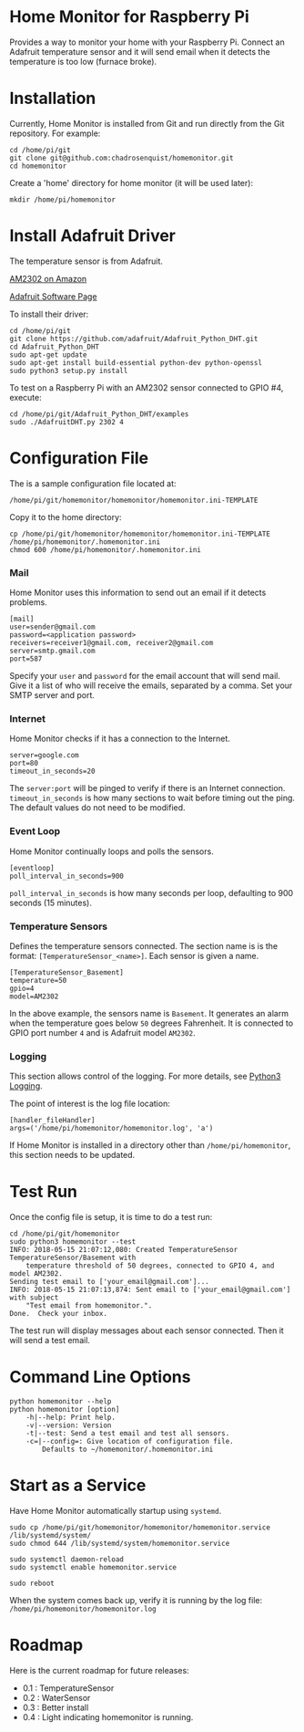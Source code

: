 # Home Monitor for Raspberry Pi
Provides a way to monitor your home with your Raspberry Pi.
Connect an Adafruit temperature sensor and it will send email
when it detects the temperature is too low (furnace broke).


# Installation
Currently, Home Monitor is installed from Git and run directly from the Git repository.
For example:
```
cd /home/pi/git
git clone git@github.com:chadrosenquist/homemonitor.git
cd homemonitor
```

Create a 'home' directory for home monitor (it will be used later):
```
mkdir /home/pi/homemonitor
```

# Install Adafruit Driver
The temperature sensor is from Adafruit.

[AM2302 on Amazon](https://www.amazon.com/gp/product/B01N9BA0O4/ref=oh_aui_detailpage_o03_s00?ie=UTF8&psc=1)

[Adafruit Software Page](https://learn.adafruit.com/dht-humidity-sensing-on-raspberry-pi-with-gdocs-logging/software-install-updated)

To install their driver:
```
cd /home/pi/git
git clone https://github.com/adafruit/Adafruit_Python_DHT.git
cd Adafruit_Python_DHT
sudo apt-get update
sudo apt-get install build-essential python-dev python-openssl
sudo python3 setup.py install
```

To test on a Raspberry Pi with an AM2302 sensor connected to GPIO #4, execute:
```
cd /home/pi/git/Adafruit_Python_DHT/examples
sudo ./AdafruitDHT.py 2302 4
```

# Configuration File
The is a sample configuration file located at:
```
/home/pi/git/homemonitor/homemonitor/homemonitor.ini-TEMPLATE
```

Copy it to the home directory:
```
cp /home/pi/git/homemonitor/homemonitor/homemonitor.ini-TEMPLATE /home/pi/homemonitor/.homemonitor.ini
chmod 600 /home/pi/homemonitor/.homemonitor.ini
```


### Mail
Home Monitor uses this information to send out an email if it detects problems.
```
[mail]
user=sender@gmail.com
password=<application password>
receivers=receiver1@gmail.com, receiver2@gmail.com
server=smtp.gmail.com
port=587
```

Specify your `user` and `password` for the email account that will send mail.
Give it a list of who will receive the emails, separated by a comma.
Set your SMTP server and port.

### Internet
Home Monitor checks if it has a connection to the Internet.
```
server=google.com
port=80
timeout_in_seconds=20
```

The `server:port` will be pinged to verify if there is an Internet connection.
`timeout_in_seconds` is how many sections to wait before timing out the ping.
The default values do not need to be modified.

### Event Loop
Home Monitor continually loops and polls the sensors.

```
[eventloop]
poll_interval_in_seconds=900
```

`poll_interval_in_seconds` is how many seconds per loop, defaulting to 900 seconds
(15 minutes).

### Temperature Sensors
Defines the temperature sensors connected.  The section name is is the format:
`[TemperatureSensor_<name>]`.  Each sensor is given a name.

```
[TemperatureSensor_Basement]
temperature=50
gpio=4
model=AM2302
```

In the above example, the sensors name is `Basement`.  It generates an alarm
when the temperature goes below `50` degrees Fahrenheit.
It is connected to GPIO port number `4` and is Adafruit model `AM2302`.

### Logging
This section allows control of the logging.  For more details, see
[Python3 Logging](https://docs.python.org/3/howto/logging.html).

The point of interest is the log file location:
```
[handler_fileHandler]
args=('/home/pi/homemonitor/homemonitor.log', 'a')
```

If Home Monitor is installed in a directory other than
`/home/pi/homemonitor`, this section needs to be updated.

# Test Run
Once the config file is setup, it is time to do a test run:
```
cd /home/pi/git/homemonitor
sudo python3 homemonitor --test
INFO: 2018-05-15 21:07:12,080: Created TemperatureSensor TemperatureSensor/Basement with
    temperature threshold of 50 degrees, connected to GPIO 4, and model AM2302.
Sending test email to ['your_email@gmail.com']...
INFO: 2018-05-15 21:07:13,874: Sent email to ['your_email@gmail.com'] with subject
    "Test email from homemonitor.".
Done.  Check your inbox.
```

The test run will display messages about each sensor connected.
Then it will send a test email.

# Command Line Options
```
python homemonitor --help
python homemonitor [option]
    -h|--help: Print help.
    -v|--version: Version
    -t|--test: Send a test email and test all sensors.
    -c=|--config=: Give location of configuration file.
        Defaults to ~/homemonitor/.homemonitor.ini
```

# Start as a Service
Have Home Monitor automatically startup using `systemd`.

```
sudo cp /home/pi/git/homemonitor/homemonitor/homemonitor.service /lib/systemd/system/
sudo chmod 644 /lib/systemd/system/homemonitor.service 

sudo systemctl daemon-reload
sudo systemctl enable homemonitor.service

sudo reboot
```

When the system comes back up, verify it is running by the log file:
`/home/pi/homemonitor/homemonitor.log`

# Roadmap
Here is the current roadmap for future releases:
* 0.1 : TemperatureSensor
* 0.2 : WaterSensor
* 0.3 : Better install
* 0.4 : Light indicating homemonitor is running.
